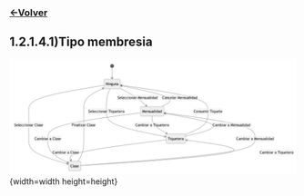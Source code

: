 ### [<-Volver](README.md)
## 1.2.1.4.1)Tipo membresia
![](1.2.1.4.1.img.PNG){width=width height=height}